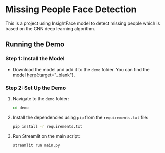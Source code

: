 # Missing People Face Detection
This is a project using InsightFace model to detect missing people which is based on the CNN deep learning algorithm.

## Running the Demo

### Step 1: Install the Model
- Download the model and add it to the `demo` folder. You can find the model [here](https://drive.google.com/file/d/1FPldzmZ6jHfaC-R-jLkxvQRP-cLgxjCT/view){:target="_blank"}.

### Step 2: Set Up the Demo
1. Navigate to the `demo` folder:
   ```bash
   cd demo

2. Install the dependencies using `pip` from the `requirements.txt` file:
   ```bash
   pip install -r requirements.txt

3. Run Streamlit on the main script:
   ```bash
   streamlit run main.py